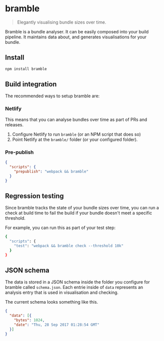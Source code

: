 # bramble

> Elegantly visualising bundle sizes over time.

Bramble is a bundle analyser. It can be easily composed into your build pipeline. It maintains data about, and generates visualisations for your bundle.

## Install

```sh
npm install bramble
```

## Build integration

The recommended ways to setup bramble are:

### Netlify

This means that you can analyse bundles over time as part of PRs and releases.

1. Configure Netlify to run `bramble` (or an NPM script that does so)
2. Point Netlify at the `bramble/` folder (or your configured folder).

### Pre-publish

```json
{
  "scripts": {
    "prepublish": "webpack && bramble"
  }
}
```

## Regression testing

Since bramble tracks the state of your bundle sizes over time, you can run a check at build time to fail the build if your bundle doesn't meet a specific threshold.

For example, you can run this as part of your test step:

```sh
{
  "scripts": {
    "test": "webpack && bramble check --threshold 10k"
  }
}
```

## JSON schema

The data is stored in a JSON schema inside the folder you configure for bramble called `schema.json`. Each entrie inside of `data` represents an analysis entry that is used in visualisation and checking.

The current schema looks something like this.

```json
{
  "data": [{
    "bytes": 1024,
    "date": "Thu, 28 Sep 2017 01:28:54 GMT"
  }]
}
```
